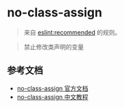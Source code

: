 # no-class-assign

> 来自 [eslint:recommended](https://eslint.org/docs/rules/) 的规则。

> 禁止修改类声明的变量

## 参考文档

- [no-class-assign 官方文档](https://eslint.org/docs/rules/no-class-assign)
- [no-class-assign 中文教程](https://eslint.cn/docs/rules/no-class-assign)
